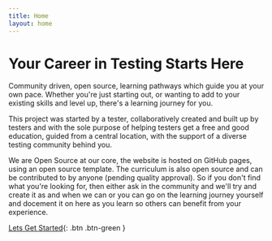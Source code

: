 ```yaml
---
title: Home
layout: home
---
```


# Your Career in Testing Starts Here

Community driven, open source, learning pathways which guide you at your own pace.  Whether you're just starting out, or wanting to add to your existing skills and level up, there's a learning journey for you.

This project was started by a tester, collaboratively created and built up by testers and with the sole purpose of helping testers get a free and good education, guided from a central location, with the support of a diverse testing community behind you. 

We are Open Source at our core, the website is hosted on GitHub pages, using an open source template. The curriculum is also open source and can be contributed to by anyone (pending quality approval).  So if you don't find what you're looking for, then either ask in the community and we'll try and create it as and when we can or you can go on the learning journey yourself and docement it on here as you learn so others can benefit from your experience. 

[Lets Get Started](http://www.testingpathways.com/pathways){: .btn .btn-green }
